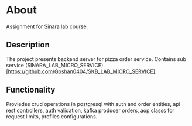 # About
Assignment for Sinara lab course.

## Description
The project presents backend server for pizza order service. Contains sub service (SINARA_LAB_MICRO_SERVICE)[https://github.com/Goshan0404/SKB_LAB_MICRO_SERVICE].

## Functionality
Proviedes crud operations in postgresql with auth and order entities, api rest controllers, auth validation, kafka producer orders, aop classs for request limits, profiles configurations.
